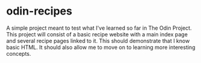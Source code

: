 # odin-recipes
A simple project meant to test what I've learned so far in The Odin Project. This project will consist of a basic recipe website with a main index page and several recipe pages linked to it. This should demonstrate that I know basic HTML. It should also allow me to move on to learning more interesting concepts.